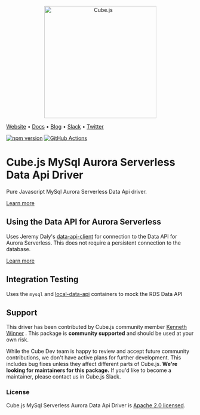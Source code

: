 <p align="center"><a href="https://cube.dev"><img src="https://i.imgur.com/zYHXm4o.png" alt="Cube.js" width="300px"></a></p>

[Website](https://cube.dev) • [Docs](https://cube.dev/docs) • [Blog](https://cube.dev/blog) • [Slack](https://slack.cube.dev) • [Twitter](https://twitter.com/thecubejs)

[![npm version](https://badge.fury.io/js/%40cubejs-backend%2Fserver.svg)](https://badge.fury.io/js/%40cubejs-backend%2Fserver)
[![GitHub Actions](https://github.com/cube-js/cube.js/workflows/Build/badge.svg)](https://github.com/cube-js/cube.js/actions?query=workflow%3ABuild+branch%3Amaster)

# Cube.js MySql Aurora Serverless Data Api Driver

Pure Javascript MySql Aurora Serverless Data Api driver.

[Learn more](https://github.com/cube-js/cube.js#getting-started)

## Using the Data API for Aurora Serverless

Uses Jeremy Daly's [data-api-client](https://github.com/jeremydaly/data-api-client) for connection to the Data API for Aurora Serverless. This does not require a persistent connection to the database.

[Learn more](https://docs.aws.amazon.com/AmazonRDS/latest/AuroraUserGuide/data-api.html)

## Integration Testing

Uses the `mysql` and [local-data-api](https://hub.docker.com/r/koxudaxi/local-data-api) containers to mock the RDS Data API

## Support

This driver has been contributed by Cube.js community member [Kenneth Winner](https://github.com/kcwinner) . This package is **community supported** and should be used at your own risk. 

While the Cube Dev team is happy to review and accept future community contributions, we don't have active plans for further development. This includes bug fixes unless they affect different parts of Cube.js. **We're looking for maintainers for this package.** If you'd like to become a maintainer, please contact us in Cube.js Slack. 

### License

Cube.js MySql Serverless Aurora Data Api Driver is [Apache 2.0 licensed](./LICENSE).
